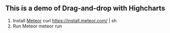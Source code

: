 ## This is a demo of Drag-and-drop with Highcharts ##

1. Install [Meteor](https://www.meteor.com/)
        curl https://install.meteor.com/ | sh
1. Run Meteor
        meteor run
